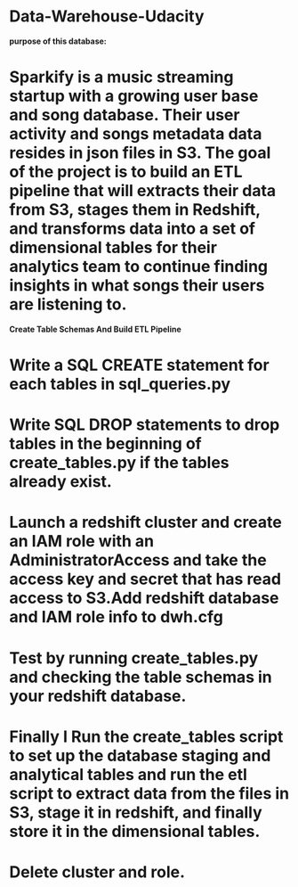 # Data-Warehouse-Udacity
**purpose of this database:**

# Sparkify is a music streaming startup with a growing user base and song database. Their user activity and songs metadata data resides in json files in S3. The goal of the project is to build an ETL pipeline that will extracts their data from S3, stages them in Redshift, and transforms data into a set of dimensional tables for their analytics team to continue finding insights in what songs their users are listening to.


**Create Table Schemas And Build ETL Pipeline**

# Write a SQL CREATE statement for each tables in sql_queries.py
# Write SQL DROP statements to drop tables in the beginning of create_tables.py if the tables already exist.
# Launch a redshift cluster and create an IAM role with an AdministratorAccess and take the access key and secret that has read access to S3.Add redshift database and IAM role info to dwh.cfg

# Test by running create_tables.py and checking the table schemas in your redshift database. 



# Finally I Run the create_tables script to set up the database staging and analytical tables and run the etl script to extract data from the files in S3, stage it in redshift, and finally store it in the dimensional tables.


# Delete cluster and role. 
